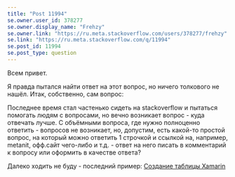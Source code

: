 ```yaml
---
title: "Post 11994"
se.owner.user_id: 378277
se.owner.display_name: "Frehzy"
se.owner.link: "https://ru.meta.stackoverflow.com/users/378277/frehzy"
se.link: "https://ru.meta.stackoverflow.com/q/11994"
se.post_id: 11994
se.post_type: question
---
```

<p>Всем привет.</p>
<p>Я правда пытался найти ответ на этот вопрос, но ничего толкового не нашёл. Итак, собственно, сам вопрос:</p>
<p>Последнее время стал частенько сидеть на stackoverflow и пытаться помогать людям с вопросами, но вечно возникает вопрос - куда отвечать лучше. С объёмными вопроса, где нужно полноценно ответить - вопросов не возникает, но, допустим, есть какой-то простой вопрос, на который можно ответить 1 строчкой и ссылкой на, например, metanit, офф.сайт чего-либо и т.д. - ответ на него писать в комментарий к вопросу или оформить в качестве ответа?</p>
<p>Далеко ходить не буду - последний пример: <a href="https://ru.stackoverflow.com/questions/1409646/%d0%a1%d0%be%d0%b7%d0%b4%d0%b0%d0%bd%d0%b8%d0%b5-%d1%82%d0%b0%d0%b1%d0%bb%d0%b8%d1%86%d1%8b-xamarin">Создание таблицы Xamarin</a></p>
